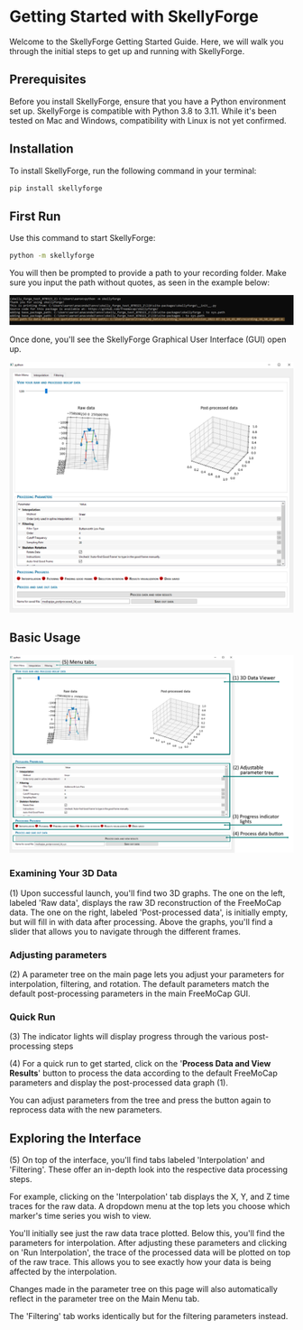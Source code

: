 # Getting Started with SkellyForge

Welcome to the SkellyForge Getting Started Guide. Here, we will walk you through the initial steps to get up and running with SkellyForge. 

## Prerequisites

Before you install SkellyForge, ensure that you have a Python environment set up. SkellyForge is compatible with Python 3.8 to 3.11. While it's been tested on Mac and Windows, compatibility with Linux is not yet confirmed.

## Installation

To install SkellyForge, run the following command in your terminal:

```bash
pip install skellyforge
```

## First Run

Use this command to start SkellyForge:

```bash
python -m skellyforge
```
You will then be prompted to provide a path to your recording folder. Make sure you input the path without quotes, as seen in the example below:

![Screenshot of terminal](images/enter_path_in_terminal.PNG)



Once done, you'll see the SkellyForge Graphical User Interface (GUI) open up.

![Screenshot of GUI](images/GUI_main.PNG)

## Basic Usage

![Screenshot of annotated GUI](images/GUI_main_annotated.png)

### Examining Your 3D Data
(1) Upon successful launch, you'll find two 3D graphs. The one on the left, labeled 'Raw data', displays the raw 3D reconstruction of the FreeMoCap data. The one on the right, labeled 'Post-processed data', is initially empty, but will fill in with data after processing. Above the graphs, you'll find a slider that allows you to navigate through the different frames.


### Adjusting parameters
(2) A parameter tree on the main page lets you adjust your parameters for interpolation, filtering, and rotation. The default parameters match the default post-processing parameters in the main FreeMoCap GUI.

### Quick Run

(3) The indicator lights will display progress through the various post-processing steps

(4) For a quick run to get started, click on the '**Process Data and View Results**' button to process the data according to the default FreeMoCap parameters and display the post-processed data graph (1).

You can adjust parameters from the tree and press the button again to reprocess data with the new parameters. 


## Exploring the Interface

(5) On top of the interface, you'll find tabs labeled 'Interpolation' and 'Filtering'. These offer an in-depth look into the respective data processing steps.

For example, clicking on the 'Interpolation' tab displays the X, Y, and Z time traces for the raw data. A dropdown menu at the top lets you choose which marker's time series you wish to view.

You'll initially see just the raw data trace plotted. Below this, you'll find the parameters for interpolation. After adjusting these parameters and clicking on 'Run Interpolation', the trace of the processed data will be plotted on top of the raw trace. This allows you to see exactly how your data is being affected by the interpolation.

Changes made in the parameter tree on this page will also automatically reflect in the parameter tree on the Main Menu tab.

The 'Filtering' tab works identically but for the filtering parameters instead.






